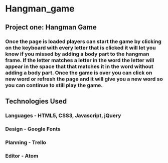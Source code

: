 # Hangman_game

## Project one: Hangman Game

### Once the page is loaded players can start the game by clicking on the keyboard with every letter that is clicked it will let you know if you missed by adding a body part to the hangman frame. If the letter matches a letter in the word the letter will appear in the space that that matches it in the word without adding a body part. Once the game is over you can click on new word or refresh the page and it will give you a new word so you can continue to still play the game.

## Technologies Used

### Languages - HTML5, CSS3, Javascript, jQuery

### Design - Google Fonts

### Planning - Trello

### Editor - Atom
